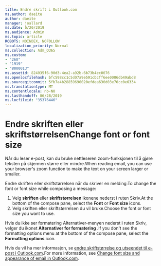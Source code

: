 ```yaml
---
title: Endre skrift i Outlook.com
ms.author: daeite
author: daeite
manager: joallard
ms.date: 6/20/2019
ms.audience: Admin
ms.topic: article
ROBOTS: NOINDEX, NOFOLLOW
localization_priority: Normal
ms.collection: Adm_O365
ms.custom:
- "268"
- "1919"
- "8000013"
ms.assetid: 824035f6-90d3-4ea2-a92b-6b73b4ec0076
ms.openlocfilehash: bfc598cc1c5d07a9e591cbcff6ee0006db49abd8
ms.sourcegitcommit: 5fb7a4b28859690020efdea630d03e70cc0e6334
ms.translationtype: MT
ms.contentlocale: nb-NO
ms.lasthandoff: 06/28/2019
ms.locfileid: "35376446"
---
```

# <a name="change-font-or-font-size"></a><span data-ttu-id="f994d-102">Endre skriften eller skriftstørrelsen</span><span class="sxs-lookup"><span data-stu-id="f994d-102">Change font or font size</span></span>

<span data-ttu-id="f994d-103">Når du leser e-post, kan du bruke nettleseren zoom-funksjonen til å gjøre teksten på skjermen større eller mindre.</span><span class="sxs-lookup"><span data-stu-id="f994d-103">When reading email, you can use your browser's zoom function to make the text on your screen larger or smaller.</span></span>
  
<span data-ttu-id="f994d-104">Endre skriften eller skriftstørrelsen når du skriver en melding:</span><span class="sxs-lookup"><span data-stu-id="f994d-104">To change the font or font size while composing a message:</span></span>
  
1. <span data-ttu-id="f994d-105">Velg **skriften** eller **skriftstørrelsen** ikonene nederst i ruten Skriv.</span><span class="sxs-lookup"><span data-stu-id="f994d-105">At the bottom of the compose pane, select the **Font** or **Font size** icons.</span></span>
2. <span data-ttu-id="f994d-106">Velg skriften eller skriftstørrelsen du vil bruke.</span><span class="sxs-lookup"><span data-stu-id="f994d-106">Choose the font or font size you want to use.</span></span>

<span data-ttu-id="f994d-107">Hvis du ikke ser formatering Alternativer-menyen nederst i ruten Skriv, velger du ikonet **Alternativer for formatering** .</span><span class="sxs-lookup"><span data-stu-id="f994d-107">If you don't see the formatting options menu at the bottom of the compose pane, select the **Formatting options** icon.</span></span>
  
<span data-ttu-id="f994d-108">Hvis du vil ha mer informasjon, se [endre skriftstørrelse og utseendet til e-post i Outlook.com](https://support.office.com/article/0b4eb323-23fc-4d5d-adbf-cae14c9c0386?wt.mc_id=Office_Outlook_com_Alchemy).</span><span class="sxs-lookup"><span data-stu-id="f994d-108">For more information, see [Change font size and appearance of email in Outlook.com](https://support.office.com/article/0b4eb323-23fc-4d5d-adbf-cae14c9c0386?wt.mc_id=Office_Outlook_com_Alchemy).</span></span>
